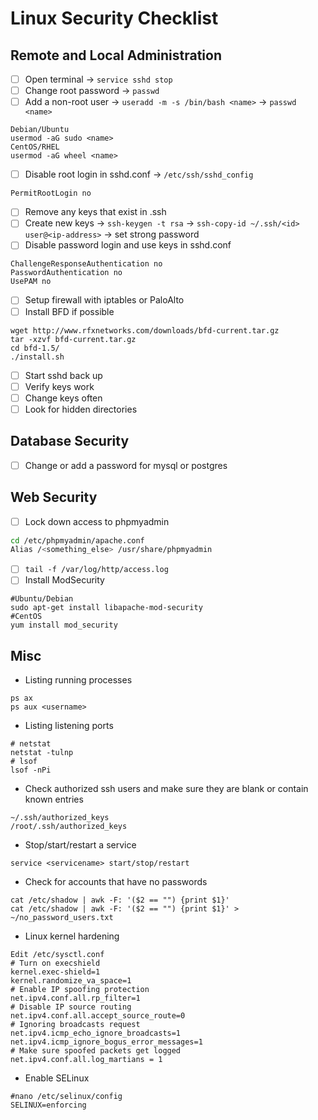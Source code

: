 # Linux Security Checklist

## Remote and Local Administration

* [ ] Open terminal -> `service sshd stop`
* [ ] Change root password -> `passwd`
* [ ] Add a non-root user -> `useradd -m -s /bin/bash <name>` -> `passwd <name>`
```
Debian/Ubuntu
usermod -aG sudo <name>
CentOS/RHEL
usermod -aG wheel <name>
```
* [ ] Disable root login in sshd.conf -> `/etc/ssh/sshd_config`
```
PermitRootLogin no
```
* [ ] Remove any keys that exist in .ssh
* [ ] Create new keys -> `ssh-keygen -t rsa` -> `ssh-copy-id ~/.ssh/<id> user@<ip-address>` -> set strong password
* [ ] Disable password login and use keys in sshd.conf
```
ChallengeResponseAuthentication no
PasswordAuthentication no
UsePAM no
```
* [ ] Setup firewall with iptables or PaloAlto
* [ ] Install BFD if possible
```
wget http://www.rfxnetworks.com/downloads/bfd-current.tar.gz
tar -xzvf bfd-current.tar.gz 
cd bfd-1.5/
./install.sh
```
* [ ] Start sshd back up
* [ ] Verify keys work
* [ ] Change keys often
* [ ] Look for hidden directories

## Database Security

* [ ] Change or add a password for mysql or postgres

## Web Security

* [ ] Lock down access to phpmyadmin
```bash
cd /etc/phpmyadmin/apache.conf
Alias /<something_else> /usr/share/phpmyadmin
```
* [ ] `tail -f /var/log/http/access.log`
* [ ] Install ModSecurity
```
#Ubuntu/Debian
sudo apt-get install libapache-mod-security
#CentOS
yum install mod_security
```

## Misc

* Listing running processes
```
ps ax
ps aux <username>
```
* Listing listening ports
```
# netstat
netstat -tulnp
# lsof
lsof -nPi
```
* Check authorized ssh users and make sure they are blank or contain known entries
```
~/.ssh/authorized_keys
/root/.ssh/authorized_keys
```
* Stop/start/restart a service
```
service <servicename> start/stop/restart
```
* Check for accounts that have no passwords
```
cat /etc/shadow | awk -F: '($2 == "") {print $1}'
cat /etc/shadow | awk -F: '($2 == "") {print $1}' > ~/no_password_users.txt
```
* Linux kernel hardening
```
Edit /etc/sysctl.conf
# Turn on execshield
kernel.exec-shield=1
kernel.randomize_va_space=1
# Enable IP spoofing protection
net.ipv4.conf.all.rp_filter=1
# Disable IP source routing
net.ipv4.conf.all.accept_source_route=0
# Ignoring broadcasts request
net.ipv4.icmp_echo_ignore_broadcasts=1
net.ipv4.icmp_ignore_bogus_error_messages=1
# Make sure spoofed packets get logged
net.ipv4.conf.all.log_martians = 1
```
* Enable SELinux
```
#nano /etc/selinux/config
SELINUX=enforcing
```

